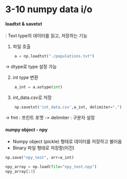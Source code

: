 # 3-10 numpy data i/o

#### loadtxt & savetxt
: Text type의 데이터를 읽고, 저장하는 기능

1. 파일 호출
```python
    a = np.loadtxt("./populations.txt")
```
-> dtype로 type 설정 가능

2. int type 변환
```python
    a_int = a.astype(int)
```

3. int_data.csv로 저장
```python
    np.savetxt('int_data.csv',a_int, delimiter=",")
```
-> fmt : 프린트 포맷
-> delimiter : 구분자 설정

#### numpy object - npy
- Numpy object (pickle) 형태로 데이터를 저장하고 불러옴
- Binary 파일 형태로 저장함(이진)

```python
np.save("npy_test", arr=a_int)
```

```python
npy_array = np.load(file="npy_test.npy")
npy_array[:3]
```